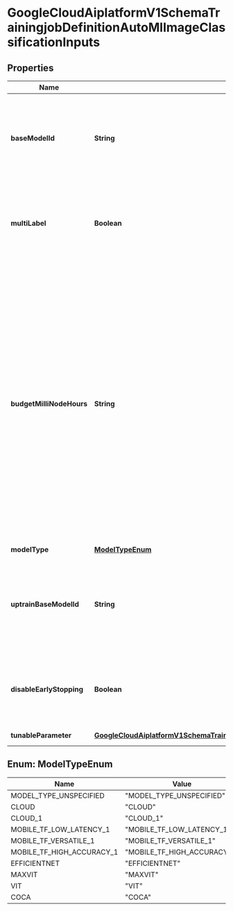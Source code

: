 

# GoogleCloudAiplatformV1SchemaTrainingjobDefinitionAutoMlImageClassificationInputs


## Properties

| Name | Type | Description | Notes |
|------------ | ------------- | ------------- | -------------|
|**baseModelId** | **String** | The ID of the &#x60;base&#x60; model. If it is specified, the new model will be trained based on the &#x60;base&#x60; model. Otherwise, the new model will be trained from scratch. The &#x60;base&#x60; model must be in the same Project and Location as the new Model to train, and have the same modelType. |  [optional] |
|**multiLabel** | **Boolean** | If false, a single-label (multi-class) Model will be trained (i.e. assuming that for each image just up to one annotation may be applicable). If true, a multi-label Model will be trained (i.e. assuming that for each image multiple annotations may be applicable). |  [optional] |
|**budgetMilliNodeHours** | **String** | The training budget of creating this model, expressed in milli node hours i.e. 1,000 value in this field means 1 node hour. The actual metadata.costMilliNodeHours will be equal or less than this value. If further model training ceases to provide any improvements, it will stop without using the full budget and the metadata.successfulStopReason will be &#x60;model-converged&#x60;. Note, node_hour &#x3D; actual_hour * number_of_nodes_involved. For modelType &#x60;cloud&#x60;(default), the budget must be between 8,000 and 800,000 milli node hours, inclusive. The default value is 192,000 which represents one day in wall time, considering 8 nodes are used. For model types &#x60;mobile-tf-low-latency-1&#x60;, &#x60;mobile-tf-versatile-1&#x60;, &#x60;mobile-tf-high-accuracy-1&#x60;, the training budget must be between 1,000 and 100,000 milli node hours, inclusive. The default value is 24,000 which represents one day in wall time on a single node that is used. |  [optional] |
|**modelType** | [**ModelTypeEnum**](#ModelTypeEnum) |  |  [optional] |
|**uptrainBaseModelId** | **String** | The ID of &#x60;base&#x60; model for upTraining. If it is specified, the new model will be upTrained based on the &#x60;base&#x60; model for upTraining. Otherwise, the new model will be trained from scratch. The &#x60;base&#x60; model for upTraining must be in the same Project and Location as the new Model to train, and have the same modelType. |  [optional] |
|**disableEarlyStopping** | **Boolean** | Use the entire training budget. This disables the early stopping feature. When false the early stopping feature is enabled, which means that AutoML Image Classification might stop training before the entire training budget has been used. |  [optional] |
|**tunableParameter** | [**GoogleCloudAiplatformV1SchemaTrainingjobDefinitionAutomlImageTrainingTunableParameter**](GoogleCloudAiplatformV1SchemaTrainingjobDefinitionAutomlImageTrainingTunableParameter.md) | Trainer type for Vision TrainRequest. |  [optional] |



## Enum: ModelTypeEnum

| Name | Value |
|---- | -----|
| MODEL_TYPE_UNSPECIFIED | &quot;MODEL_TYPE_UNSPECIFIED&quot; |
| CLOUD | &quot;CLOUD&quot; |
| CLOUD_1 | &quot;CLOUD_1&quot; |
| MOBILE_TF_LOW_LATENCY_1 | &quot;MOBILE_TF_LOW_LATENCY_1&quot; |
| MOBILE_TF_VERSATILE_1 | &quot;MOBILE_TF_VERSATILE_1&quot; |
| MOBILE_TF_HIGH_ACCURACY_1 | &quot;MOBILE_TF_HIGH_ACCURACY_1&quot; |
| EFFICIENTNET | &quot;EFFICIENTNET&quot; |
| MAXVIT | &quot;MAXVIT&quot; |
| VIT | &quot;VIT&quot; |
| COCA | &quot;COCA&quot; |



